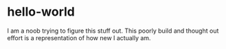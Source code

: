 # hello-world
I am a noob trying to figure this stuff out. This poorly build and thought out effort is a representation of how new I actually am.
